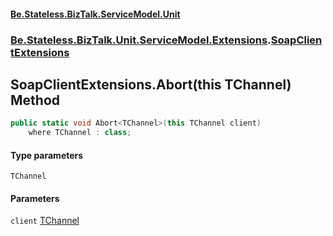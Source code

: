 #### [Be.Stateless.BizTalk.ServiceModel.Unit](README.md 'README')
### [Be.Stateless.BizTalk.Unit.ServiceModel.Extensions](Be.Stateless.BizTalk.Unit.ServiceModel.Extensions.md 'Be.Stateless.BizTalk.Unit.ServiceModel.Extensions').[SoapClientExtensions](SoapClientExtensions.md 'Be.Stateless.BizTalk.Unit.ServiceModel.Extensions.SoapClientExtensions')

## SoapClientExtensions.Abort<TChannel>(this TChannel) Method

```csharp
public static void Abort<TChannel>(this TChannel client)
    where TChannel : class;
```
#### Type parameters

<a name='Be.Stateless.BizTalk.Unit.ServiceModel.Extensions.SoapClientExtensions.Abort_TChannel_(thisTChannel).TChannel'></a>

`TChannel`
#### Parameters

<a name='Be.Stateless.BizTalk.Unit.ServiceModel.Extensions.SoapClientExtensions.Abort_TChannel_(thisTChannel).client'></a>

`client` [TChannel](SoapClientExtensions.Abort_TChannel_(thisTChannel).md#Be.Stateless.BizTalk.Unit.ServiceModel.Extensions.SoapClientExtensions.Abort_TChannel_(thisTChannel).TChannel 'Be.Stateless.BizTalk.Unit.ServiceModel.Extensions.SoapClientExtensions.Abort<TChannel>(this TChannel).TChannel')